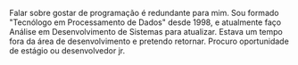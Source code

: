 Falar sobre gostar de programação é redundante para mim.
Sou formado "Tecnólogo em Processamento de Dados" desde 1998, e atualmente faço Análise em Desenvolvimento de Sistemas para atualizar.
Estava um tempo fora da área de desenvolvimento e pretendo retornar.
Procuro oportunidade de estágio ou desenvolvedor jr.
